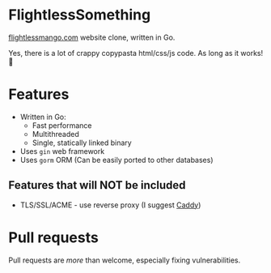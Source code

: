 # FlightlessSomething

[flightlessmango.com](https://flightlessmango.com/) website clone, written in Go.

Yes, there is a lot of crappy copypasta html/css/js code. As long as it works! 🤷

# Features

* Written in Go:
  * Fast performance
  * Multithreaded
  * Single, statically linked binary
* Uses `gin` web framework
* Uses `gorm` ORM (Can be easily ported to other databases)

## Features that will NOT be included

* TLS/SSL/ACME - use reverse proxy (I suggest [Caddy](https://github.com/caddyserver/caddy))

# Pull requests

Pull requests are _more_ than welcome, especially fixing vulnerabilities.
